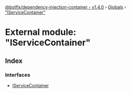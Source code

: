 [@botflx/dependency-injection-container - v1.4.0](../README.md) › [Globals](../globals.md) › ["IServiceContainer"](_iservicecontainer_.md)

# External module: "IServiceContainer"

## Index

### Interfaces

* [IServiceContainer](../interfaces/_iservicecontainer_.iservicecontainer.md)
